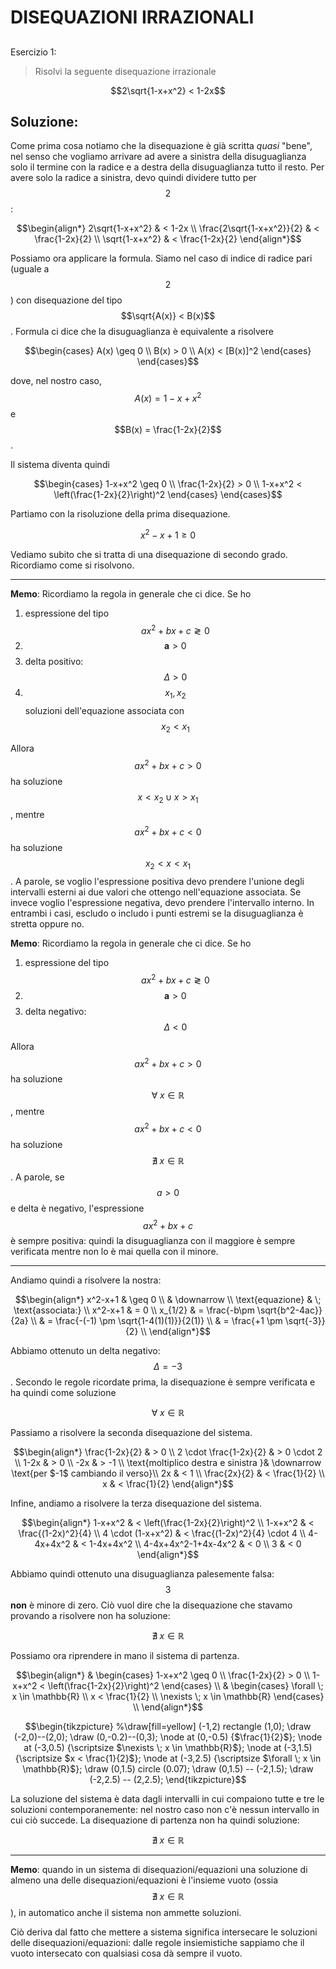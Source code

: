 ﻿# DISEQUAZIONI IRRAZIONALI

<!--Upmath extremely simplifies this task by using Markdown and LaTeX. It converts the Markdown syntax extended with LaTeX equations support into HTML code you can publish anywhere on the web.-->

<!--![Paper written in LaTeX](/i/latex.jpg)-->

## 

Esercizio 1:

> Risolvi la seguente disequazione irrazionale

$$2\sqrt{1-x+x^2} < 1-2x$$

## Soluzione:

Come prima cosa notiamo che la disequazione è già scritta *quasi* "bene", nel senso che vogliamo arrivare ad avere a sinistra della disuguaglianza solo il termine con la radice e a destra della disuguaglianza tutto il resto. Per avere solo la radice a sinistra, devo quindi dividere tutto per $$2$$:

$$\begin{align*}
2\sqrt{1-x+x^2} & < 1-2x \\
\frac{2\sqrt{1-x+x^2}}{2} & < \frac{1-2x}{2} \\
\sqrt{1-x+x^2} & < \frac{1-2x}{2}
\end{align*}$$

Possiamo ora applicare la formula. Siamo nel caso di indice di radice pari (uguale a $$2$$) con disequazione del tipo $$\sqrt{A(x)} < B(x)$$. Formula ci dice che la disuguaglianza è equivalente a risolvere 

$$\begin{cases}
A(x) \geq 0 \\
B(x) > 0 \\
A(x) < [B(x)]^2 
\end{cases}
\end{cases}$$

dove, nel nostro caso, $$A(x) = 1-x+x^2$$ e $$B(x) = \frac{1-2x}{2}$$.

Il sistema diventa quindi 

$$\begin{cases}
1-x+x^2 \geq 0 \\
\frac{1-2x}{2} > 0 \\
1-x+x^2 < \left(\frac{1-2x}{2}\right)^2 
\end{cases}
\end{cases}$$

Partiamo con la risoluzione della prima disequazione.

$$x^2-x+1 \geq 0$$

Vediamo subito che si tratta di una disequazione di secondo grado. Ricordiamo come si risolvono. 

<hr>

**Memo**: Ricordiamo la regola in generale che ci dice. Se ho

1. espressione del tipo $$ax^2+bx+c \gtrless 0$$
1. $$\textbf{a}>0$$
1. delta positivo: $$\Delta > 0$$
1. $$x_1,x_2$$ soluzioni dell'equazione associata con $$x_2 < x_1$$

Allora $$ax^2+bx+c > 0$$ ha soluzione $$x < x_2 \cup x > x_1$$, mentre $$ax^2+bx+c < 0$$ ha soluzione $$x_2 < x < x_1$$. A parole, se voglio l'espressione positiva devo prendere l'unione degli intervalli esterni ai due valori che ottengo nell'equazione associata. Se invece voglio l'espressione negativa, devo prendere l'intervallo interno. In entrambi i casi, escludo o includo i punti estremi se la disuguaglianza è stretta oppure no.  

**Memo**: Ricordiamo la regola in generale che ci dice. Se ho

1. espressione del tipo $$ax^2+bx+c \gtrless 0$$
1. $$\textbf{a}>0$$
1. delta negativo: $$\Delta < 0$$

Allora $$ax^2+bx+c > 0$$ ha soluzione $$\forall \; x \in \mathbb{R}$$, mentre $$ax^2+bx+c < 0$$ ha soluzione $$\nexists \; x \in \mathbb{R}$$. A parole, se $$a > 0$$ e delta è negativo, l'espressione $$ax^2+bx+c$$ è sempre positiva: quindi la disuguaglianza con il maggiore è sempre verificata mentre non lo è mai quella con il minore. 

<hr>

Andiamo quindi a risolvere la nostra:

$$\begin{align*}
x^2-x+1 & \geq 0 \\
& \downarrow \\
\text{equazione} & \; \text{associata:} \\
x^2-x+1 & = 0 \\
x_{1/2} & = \frac{-b\pm \sqrt{b^2-4ac}}{2a} \\
& = \frac{-(-1) \pm \sqrt{1-4(1)(1)}}{2(1)} \\
& = \frac{+1 \pm \sqrt{-3}}{2} \\
\end{align*}$$

Abbiamo ottenuto un delta negativo: $$\Delta = -3$$. Secondo le regole ricordate prima, la disequazione è sempre verificata e ha quindi come soluzione 

$$\forall \; x \in \mathbb{R}$$

Passiamo a risolvere la seconda disequazione del sistema.

$$\begin{align*}
\frac{1-2x}{2} & > 0 \\
2 \cdot \frac{1-2x}{2} & > 0 \cdot 2 \\
1-2x & > 0 \\
-2x & > -1 \\
\text{moltiplico destra e sinistra }& \downarrow  \text{per $-1$ cambiando il verso}\\
2x & < 1 \\
\frac{2x}{2} & < \frac{1}{2} \\
x & < \frac{1}{2}
\end{align*}$$

Infine, andiamo a risolvere la terza disequazione del sistema. 

$$\begin{align*}
1-x+x^2 & < \left(\frac{1-2x}{2}\right)^2  \\
1-x+x^2 & < \frac{(1-2x)^2}{4} \\
4 \cdot (1-x+x^2) & < \frac{(1-2x)^2}{4} \cdot 4 \\
4-4x+4x^2 & < 1-4x+4x^2 \\
4-4x+4x^2-1+4x-4x^2 & < 0 \\
3 & < 0 
\end{align*}$$

Abbiamo quindi ottenuto una disuguaglianza palesemente falsa: $$3$$ **non** è minore di zero. Ciò vuol dire che la disequazione che stavamo provando a risolvere non ha soluzione:

$$\nexists \; x \in \mathbb{R}$$

Possiamo ora riprendere in mano il sistema di partenza.

$$\begin{align*}
& \begin{cases}
1-x+x^2 \geq 0 \\
\frac{1-2x}{2} > 0 \\
1-x+x^2 < \left(\frac{1-2x}{2}\right)^2 
\end{cases} \\
& \begin{cases}
\forall \; x \in \mathbb{R} \\
x < \frac{1}{2} \\
\nexists \; x \in \mathbb{R} 
\end{cases} \\
\end{align*}$$

$$\begin{tikzpicture}
%\draw[fill=yellow] (-1,2) rectangle (1,0);
\draw (-2,0)--(2,0);
\draw (0,-0.2)--(0,3);
\node at (0,-0.5) {$\frac{1}{2}$};
\node at (-3,0.5) {\scriptsize $\nexists \; x \in \mathbb{R}$};
\node at (-3,1.5) {\scriptsize $x < \frac{1}{2}$};
\node at (-3,2.5) {\scriptsize $\forall \; x \in \mathbb{R}$};
\draw (0,1.5) circle (0.07);
\draw (0,1.5) -- (-2,1.5);
\draw (-2,2.5) -- (2,2.5);
\end{tikzpicture}$$

La soluzione del sistema è data dagli intervalli in cui compaiono tutte e tre le soluzioni contemporanemente: nel nostro caso non c'è nessun intervallo in cui ciò succede. La disequazione di partenza non ha quindi soluzione:

$$\nexists \; x \in \mathbb{R}$$

<hr>

**Memo**: quando in un sistema di disequazioni/equazioni una soluzione di almeno una delle disequazioni/equazioni è l'insieme vuoto (ossia $$\nexists \; x \in \mathbb{R}$$), in automatico anche il sistema non ammette soluzioni. 

Ciò deriva dal fatto che mettere a sistema significa intersecare le soluzioni delle disequazioni/equazioni: dalle regole insiemistiche sappiamo che il vuoto intersecato con qualsiasi cosa dà sempre il vuoto. 